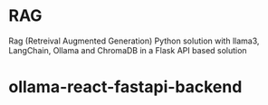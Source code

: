 # RAG
Rag (Retreival Augmented Generation) Python solution with llama3, LangChain, Ollama and ChromaDB in a Flask API based solution
# ollama-react-fastapi-backend
